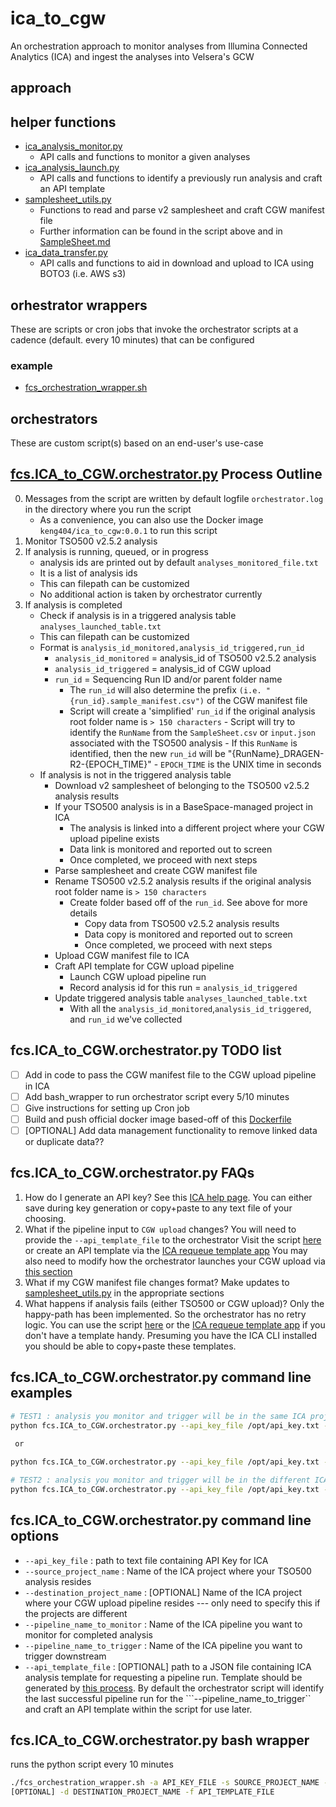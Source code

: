 # ica_to_cgw
An orchestration approach to monitor analyses from Illumina Connected Analytics (ICA) and ingest the analyses into Velsera's GCW

## approach

## helper functions

- [ica_analysis_monitor.py](https://github.com/keng404/ica_to_cgw/blob/main/ica_analysis_monitor.py)
	- API calls and functions to monitor a given analyses
- [ica_analysis_launch.py](https://github.com/keng404/ica_to_cgw/blob/main/ica_analysis_launch.py)
	- API calls and functions to identify a previously run analysis and craft an API template
- [samplesheet_utils.py](https://github.com/keng404/ica_to_cgw/blob/main/samplesheet_utils.py)
	- Functions to read and parse v2 samplesheet and craft CGW manifest file
 	- Further information can be found in the script above and in [SampleSheet.md](https://github.com/keng404/ica_to_cgw/blob/main/SampleSheet.md)
- [ica_data_transfer.py](https://github.com/keng404/ica_to_cgw/blob/main/ica_data_transfer.py)
	- API calls and functions to aid in download and upload to ICA using BOTO3 (i.e. AWS s3)

## orhestrator wrappers

These are scripts or cron jobs that invoke the orchestrator scripts at a cadence (default. every 10 minutes) that can be configured

### example
- [fcs_orchestration_wrapper.sh](https://github.com/keng404/ica_to_cgw/blob/main/fcs_orchestration_wrapper.sh)

## orchestrators

These are custom script(s) based on an end-user's use-case

## [fcs.ICA_to_CGW.orchestrator.py](https://github.com/keng404/ica_to_cgw/blob/main/fcs.ICA_to_CGW.orchestrator.py) Process Outline

0) Messages from the script are written by default logfile ```orchestrator.log``` in the directory where you run the script
	- As a convenience, you can also use the Docker image ```keng404/ica_to_cgw:0.0.1``` to run this script
1) Monitor TSO500 v2.5.2 analysis
2) If analysis is running, queued, or in progress
	- analysis ids are printed out by default ```analyses_monitored_file.txt``` 
	- It is a list of analysis ids
	- This can filepath can be customized
	- No additional action is taken by orchestrator currently
3) If analysis is completed
	- Check if analysis is in a triggered analysis table ```analyses_launched_table.txt```
	- This can filepath can be customized
	- Format is ```analysis_id_monitored,analysis_id_triggered,run_id```
		- ```analysis_id_monitored``` = analysis_id of TSO500 v2.5.2 analysis
		- ```analysis_id_triggered``` = analysis_id of CGW upload
		- ```run_id``` = Sequencing Run ID and/or parent folder name 
			- The ```run_id``` will also determine the prefix ```(i.e. "{run_id}.sample_manifest.csv")``` of the CGW manifest file
   			- Script will create a 'simplified' ```run_id``` if the original analysis root folder name is ```> 150 characters```
      				- Script will try to identify the ```RunName``` from the ```SampleSheet.csv``` or ```input.json``` associated with the TSO500 analysis
        			- If this ```RunName``` is identified, then the new ```run_id``` will be "{RunName}_DRAGEN-R2-{EPOCH_TIME}"
        			- ```EPOCH_TIME``` is the UNIX time in seconds	 		
	- If analysis is not in the triggered analysis table
		- Download v2 samplesheet of belonging to the TSO500 v2.5.2 analysis results
  		- If your TSO500 analysis is in a BaseSpace-managed project in ICA
		    - The analysis is linked into a different project where your CGW upload pipeline exists
		    - Data link is monitored and reported out to screen
		    - Once completed, we proceed with next steps
		- Parse samplesheet and create CGW manifest file
		- Rename TSO500 v2.5.2 analysis results if the original analysis root folder name is ```> 150 characters```
			- Create folder based off of the ```run_id```. See above for more details
     			- Copy data from TSO500 v2.5.2 analysis results 
				- Data copy is monitored and reported out to screen
   				- Once completed, we proceed with next steps
		- Upload CGW manifest file to ICA
		- Craft API template for CGW upload pipeline
			- Launch CGW upload pipeline run
			- Record analysis id for this run = ```analysis_id_triggered```
		- Update triggered analysis table ```analyses_launched_table.txt```
			- With all the ```analysis_id_monitored```,```analysis_id_triggered```, and ```run_id``` we've collected

## fcs.ICA_to_CGW.orchestrator.py TODO list

- [ ] Add in code to pass the CGW manifest file to the CGW upload pipeline in ICA
- [ ] Add bash_wrapper to run orchestrator script every 5/10 minutes
- [ ] Give instructions for setting up Cron job
- [ ] Build and push official docker image based-off of this [Dockerfile](https://github.com/keng404/ica_to_cgw/blob/main/Dockerfile)
- [ ] [OPTIONAL] Add data management functionality to remove linked data or duplicate data?? 

## fcs.ICA_to_CGW.orchestrator.py FAQs

1) How do I generate an API key?
See this [ICA help page](https://help.ica.illumina.com/get-started/gs-getstarted#api-keys). You can either save during key generation or copy+paste to any text file of your choosing.
1) What if the pipeline input to ```CGW upload``` changes?
You will need to provide the ```--api_template_file``` to the orchestrator
Visit the script [here](https://github.com/keng404/bssh_parallel_transfer/blob/master/requeue.md#ica-api-template-generation)
or 
create an API template via the [ICA requeue template app](https://keneng87.pyscriptapps.com/ica-analysis-requeue/latest/)
You may also need to modify how the orchestrator launches your CGW upload via [this section](https://github.com/keng404/ica_to_cgw/blob/main/fcs.ICA_to_CGW.orchestrator.py#L551-L557) 
2) What if my CGW manifest file changes format?
Make updates to [samplesheet_utils.py](https://github.com/keng404/ica_to_cgw/blob/main/samplesheet_utils.py#L110-L182) 
in the appropriate sections
3) What happens if analysis fails (either TSO500 or CGW upload)?
Only the happy-path has been implemented. So the orchestrator has no retry logic.
You can use  the script [here](https://github.com/keng404/bssh_parallel_transfer/blob/master/requeue.md) or the [ICA requeue template app](https://keneng87.pyscriptapps.com/ica-analysis-requeue/latest/) if you don't have a template handy. Presuming you have the ICA CLI installed you should be able to copy+paste these templates.

## fcs.ICA_to_CGW.orchestrator.py command line examples

```bash
# TEST1 : analysis you monitor and trigger will be in the same ICA project
python fcs.ICA_to_CGW.orchestrator.py --api_key_file /opt/api_key.txt --source_project_name ken_debug --pipeline_name_to_monitor 'DRAGEN Somatic Enrichment 4-3-6 Clone' --pipeline_name_to_trigger 'DRAGEN_REPORTS_STANDALONE_CUSTOM'
 
 or

python fcs.ICA_to_CGW.orchestrator.py --api_key_file /opt/api_key.txt --source_project_name ken_debug --pipeline_name_to_monitor 'DRAGEN Somatic Enrichment 4-3-6 Clone' --pipeline_name_to_trigger 'DRAGEN_REPORTS_STANDALONE_CUSTOM' --api_template_file /Users/keng/ica_to_cgw/test.json

# TEST2 : analysis you monitor and trigger will be in the different ICA projects
python fcs.ICA_to_CGW.orchestrator.py --api_key_file /opt/api_key.txt --source_project_name ken_debug --destination_project_name Ken_demos  --pipeline_name_to_monitor 'DRAGEN Somatic Enrichment 4-3-6 Clone' --pipeline_name_to_trigger 'DRAGEN_REPORTS_STANDALONE_CUSTOM_v2'
```

## fcs.ICA_to_CGW.orchestrator.py command line options

- ```--api_key_file``` : path to text file containing API Key for ICA
- ```--source_project_name``` : Name of the ICA project where your TSO500 analysis resides
- ```--destination_project_name``` : [OPTIONAL] Name of the ICA project where your CGW upload pipeline resides --- only need to specify this if the projects are different
- ```--pipeline_name_to_monitor``` : Name of the ICA pipeline you want to monitor for completed analysis
- ```--pipeline_name_to_trigger``` : Name of the ICA pipeline you want to trigger downstream
- ```--api_template_file``` : [OPTIONAL] path to a JSON file containing ICA analysis template for requesting a pipeline run. Template should be generated by [this process](https://github.com/keng404/bssh_parallel_transfer/blob/master/requeue.md#ica-api-template-generation). By default the orchestrator script will identify the last successful pipeline run for the ```--pipeline_name_to_trigger`` and craft an API template within the script for use later.

## fcs.ICA_to_CGW.orchestrator.py bash wrapper

runs the python script every 10 minutes

```bash
./fcs_orchestration_wrapper.sh -a API_KEY_FILE -s SOURCE_PROJECT_NAME -m PIPELINE_NAME_TO_MONITOR -t PIPELINE_NAME_TO_TRIGGER
[OPTIONAL] -d DESTINATION_PROJECT_NAME -f API_TEMPLATE_FILE
```
